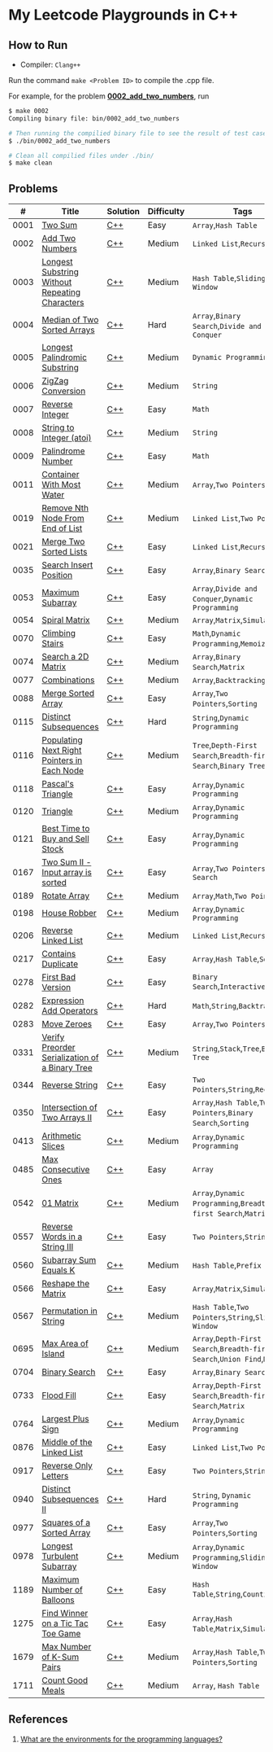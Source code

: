 # My Leetcode Playgrounds in C++

## How to Run
- Compiler: `Clang++`

Run the command `make <Problem ID>` to compile the .cpp file.

For example, for the problem [**0002_add_two_numbers**](./src/0002_add_two_numbers), run
```sh
$ make 0002
Compiling binary file: bin/0002_add_two_numbers

# Then running the compilied binary file to see the result of test cases
$ ./bin/0002_add_two_numbers

# Clean all compilied files under ./bin/
$ make clean
```

## Problems
| # | Title | Solution | Difficulty | Tags |
| :-:| ----- | -------- | ---------- | ----|
| 0001 | [Two Sum](https://leetcode.com/problems/two-sum/) | [C++](./src/0001_Two_Sum/main.cpp) | Easy | `Array`,`Hash Table` |
| 0002 | [Add Two Numbers](https://leetcode.com/problems/add-two-numbers/) | [C++](./src/0002_add_two_numbers/main.cpp) | Medium | `Linked List`,`Recursion` |
| 0003 | [Longest Substring Without Repeating Characters](https://leetcode.com/problems/longest-substring-without-repeating-characters/) | [C++](./src/0003_longest_substring_without_repeating_characters/main.cpp) | Medium | `Hash Table`,`Sliding Window` |
| 0004 | [Median of Two Sorted Arrays](https://leetcode.com/problems/median-of-two-sorted-arrays/) | [C++](./src/0004_median_of_two_sorted_arrays/main.cpp) | Hard | `Array`,`Binary Search`,`Divide and Conquer` |
| 0005 | [Longest Palindromic Substring](https://leetcode.com/problems/longest-palindromic-substring/) | [C++](./src/0005_longest_palindromic_substring/main.cpp) | Medium | `Dynamic Programming` |
| 0006 | [ZigZag Conversion](https://leetcode.com/problems/zigzag-conversion/) | [C++](./src/0006_zigzag_conversion/main.cpp) | Medium | `String` |
| 0007 | [Reverse Integer](https://leetcode.com/problems/reverse-integer/) | [C++](./src/0007_reverse_integer/main.cpp) | Easy | `Math` |
| 0008 | [String to Integer (atoi)](https://leetcode.com/problems/string-to-integer-atoi/) | [C++](./src/0008_string_to_integer_atoi/main.cpp) | Medium| `String` |
| 0009 | [Palindrome Number](https://leetcode.com/problems/palindrome-number/) | [C++](./src/0009_palindrome_number/main.cpp) | Easy | `Math` |
| 0011 | [Container With Most Water](https://leetcode.com/problems/container-with-most-water/) | [C++](./src/0011_container_with_most_water/main.cpp) | Medium | `Array`,`Two Pointers`,`Greedy` |
| 0019 | [Remove Nth Node From End of List](https://leetcode.com/problems/remove-nth-node-from-end-of-list/) | [C++](./src/0019_remove_nth_node_from_end_of_list/main.cpp) | Medium | `Linked List`,`Two Pointers` |
| 0021 | [Merge Two Sorted Lists](https://leetcode.com/problems/merge-two-sorted-lists/) | [C++](./src/0021_merge_two_sorted_lists/main.cpp) | Easy | `Linked List`,`Recursion` |
| 0035 | [Search Insert Position](https://leetcode.com/problems/search-insert-position/) | [C++](./src/0035_search_insert_position/main.cpp) | Easy | `Array`,`Binary Search` |
| 0053 | [Maximum Subarray](https://leetcode.com/problems/maximum-subarray/) | [C++](./src/0053_maximum_subarray/main.cpp) | Easy | `Array`,`Divide and Conquer`,`Dynamic Programming` |
| 0054 | [Spiral Matrix](https://leetcode.com/problems/spiral-matrix/) | [C++](./src/0054_spiral_matrix/main.cpp) | Medium | `Array`,`Matrix`,`Simulation` |
| 0070 | [Climbing Stairs](https://leetcode.com/problems/climbing-stairs/) | [C++](./src/0077_combinations/main.cpp) | Easy | `Math`,`Dynamic Programming`,`Memoization` |
| 0074 | [Search a 2D Matrix](https://leetcode.com/problems/search-a-2d-matrix/) | [C++](./src/0074_search_a_2d_matrix/main.cpp) | Medium | `Array`,`Binary Search`,`Matrix` |
| 0077 | [Combinations](https://leetcode.com/problems/combinations/) | [C++](./src/0077_combinations/main.cpp) | Medium | `Array`,`Backtracking` |
| 0088 | [Merge Sorted Array](https://leetcode.com/problems/merge-sorted-array/) | [C++](./src/0088_merge_sorted_array/main.cpp) | Easy | `Array`,`Two Pointers`,`Sorting` |
| 0115 | [Distinct Subsequences](https://leetcode.com/problems/distinct-subsequences/) | [C++](./src/0115_distinct_subsequences/main.cpp) | Hard | `String`,`Dynamic Programming` |
| 0116 | [Populating Next Right Pointers in Each Node](https://leetcode.com/problems/populating-next-right-pointers-in-each-node/) | [C++](./src/0116_populating_next_right_pointers_in_each_node/main.cpp) | Medium | `Tree`,`Depth-First Search`,`Breadth-first Search`,`Binary Tree` |
| 0118 | [Pascal's Triangle](https://leetcode.com/problems/pascals-triangle/) | [C++](./src/0118_pascals_triangle/main.cpp) | Easy | `Array`,`Dynamic Programming` |
| 0120 | [Triangle](https://leetcode.com/problems/triangle/) | [C++](./src/0120_triangle/main.cpp) | Medium | `Array`,`Dynamic Programming` |
| 0121 | [Best Time to Buy and Sell Stock](https://leetcode.com/problems/best-time-to-buy-and-sell-stock/) | [C++](./src/0121_best_time_to_buy_and_sell_stock/main.cpp) | Easy | `Array`,`Dynamic Programming` |
| 0167 | [Two Sum II - Input array is sorted](https://leetcode.com/problems/two-sum-ii-input-array-is-sorted/) | [C++](./src/0167_two_sum_ii_-_input_array_is_sorted/main.cpp) | Easy | `Array`,`Two Pointers`,`Binary Search` |
| 0189 | [Rotate Array](https://leetcode.com/problems/rotate-array/) | [C++](./src/0189_rotate_array/main.cpp) | Medium | `Array`,`Math`,`Two Pointers` |
| 0198 | [House Robber](https://leetcode.com/problems/house-robber/) | [C++](./src/0198_house_robber/main.cpp) | Medium | `Array`,`Dynamic Programming` |
| 0206 | [Reverse Linked List](https://leetcode.com/problems/reverse-linked-list/) | [C++](./src/0206_reverse_linked_list/main.cpp) | Medium | `Linked List`,`Recursion` |
| 0217 | [Contains Duplicate](https://leetcode.com/problems/contains-duplicate/) | [C++](./src/0217_contains_duplicate/main.cpp) | Easy | `Array`,`Hash Table`,`Sorting` |
| 0278 | [First Bad Version](https://leetcode.com/problems/first-bad-version/) | [C++](./src/0278_first_bad_version/main.cpp) | Easy | `Binary Search`,`Interactive`
| 0282 | [Expression Add Operators](https://leetcode.com/problems/expression-add-operators/) | [C++](./src/0282_expression_add_operators/main.cpp) | Hard | `Math`,`String`,`Backtracking` |
| 0283 | [Move Zeroes](https://leetcode.com/problems/move-zeroes/) | [C++](./src/0283_move_zeroes/main.cpp) | Easy | `Array`,`Two Pointers` |
| 0331 | [Verify Preorder Serialization of a Binary Tree](https://leetcode.com/problems/verify-preorder-serialization-of-a-binary-tree/) | [C++](./src/0331_verify_preorder_serialization_of_a_binary_tree/main.cpp) | Medium | `String`,`Stack`,`Tree`,`Binary Tree` |
| 0344 | [Reverse String](https://leetcode.com/problems/reverse-string/) | [C++](./src/0344_reverse_string/main.cpp) | Easy | `Two Pointers`,`String`,`Recursion` |
| 0350 | [Intersection of Two Arrays II](https://leetcode.com/problems/intersection-of-two-arrays-ii/) | [C++](./src/0350_intersection_of_two_arrays_ii/main.cpp) | Easy | `Array`,`Hash Table`,`Two Pointers`,`Binary Search`,`Sorting` |
| 0413 | [Arithmetic Slices](https://leetcode.com/problems/arithmetic-slices/) | [C++](./src/0413_arithmetic_slices/main.cpp) | Medium | `Array`,`Dynamic Programming` |
| 0485 | [Max Consecutive Ones](https://leetcode.com/problems/max-consecutive-ones/) | [C++](./src/0485_max_consecutive_ones/main.cpp) | Easy | `Array` |
| 0542 | [01 Matrix](https://leetcode.com/problems/01-matrix/) | [C++](./src/0542_01_matrix/main.cpp) | Medium | `Array`,`Dynamic Programming`,`Breadth-first Search`,`Matrix` |
| 0557 | [Reverse Words in a String III](https://leetcode.com/problems/reverse-words-in-a-string-iii/) | [C++](./src/0557_reverse_words_in_a_string_iii/main.cpp) | Easy | `Two Pointers`,`String` |
| 0560 | [Subarray Sum Equals K](https://leetcode.com/problems/subarray-sum-equals-k/) | [C++](./src/0560_subarray_sum_equals_K/main.cpp) | Medium | `Hash Table`,`Prefix Sum`|
| 0566 | [Reshape the Matrix](https://leetcode.com/problems/reshape-the-matrix/) | [C++](./src/0566_reshape_the_matrix/main.cpp) | Easy | `Array`,`Matrix`,`Simulation` |
| 0567 | [Permutation in String](https://leetcode.com/problems/permutation-in-string/) | [C++](./src/0567_permutation_in_string/main.cpp) | Medium | `Hash Table`,`Two Pointers`,`String`,`Sliding Window`|
| 0695 | [Max Area of Island](https://leetcode.com/problems/max-area-of-island/) | [C++](./src/0695_max_area_of_island/main.cpp) | Medium | `Array`,`Depth-First Search`,`Breadth-first Search`,`Union Find`,`Matix` |
| 0704 | [Binary Search](https://leetcode.com/problems/binary-search/) | [C++](./src/0704_binary_search/main.cpp) | Easy | `Array`,`Binary Search` |
| 0733 | [Flood Fill](https://leetcode.com/problems/flood-fill/) | [C++](./src/0733_flood_fill/main.cpp) | Easy | `Array`,`Depth-First Search`,`Breadth-first Search`,`Matrix` |
| 0764 | [Largest Plus Sign](https://leetcode.com/problems/largest-plus-sign/) | [C++](./src/0764_largest_plus_sign/main.cpp) | Medium | `Array`,`Dynamic Programming` |
| 0876 | [Middle of the Linked List](https://leetcode.com/problems/middle-of-the-linked-list/) | [C++](./src/0876_middle_of_the_linked_list/main.cpp) | Easy | `Linked List`,`Two Pointers` |
| 0917 | [Reverse Only Letters](https://leetcode.com/problems/reverse-only-letters/) | [C++](./src/0917_reverse_only_letters/main.cpp) | Easy | `Two Pointers`,`String` |
| 0940 | [Distinct Subsequences II](https://leetcode.com/problems/distinct-subsequences-ii/) | [C++](./src/0940_distinct_subsequences_ii/main.cpp) | Hard | `String`, `Dynamic Programming` |
| 0977 | [Squares of a Sorted Array](https://leetcode.com/problems/squares-of-a-sorted-array/) | [C++](./src/0977_squares_of_a_sorted_array/main.cpp) | Easy | `Array`,`Two Pointers`,`Sorting`|
| 0978 | [Longest Turbulent Subarray](https://leetcode.com/problems/longest-turbulent-subarray/) | [C++](./src/0978_longest_turbulent_subarray/main.cpp) | Medium | `Array`,`Dynamic Programming`,`Sliding Window` |
| 1189 | [Maximum Number of Balloons](https://leetcode.com/problems/maximum-number-of-balloons/) | [C++](./src/1189_maximum_number_of_balloons/main.cpp) | Easy | `Hash Table`,`String`,`Counting` |
| 1275 | [Find Winner on a Tic Tac Toe Game](https://leetcode.com/problems/find-winner-on-a-tic-tac-toe-game/) | [C++](./src/1275_find_winner_on_a_tic_tac_toe_game/main.cpp) | Easy | `Array`,`Hash Table`,`Matrix`,`Simulation` |
| 1679 | [Max Number of K-Sum Pairs](https://leetcode.com/problems/max-number-of-k-sum-pairs/) | [C++](./src/1679_max_mumber_of_K-sum_pairs/main.cpp) | Medium | `Array`,`Hash Table`,`Two Pointers`,`Sorting`|
| 1711 | [Count Good Meals](https://leetcode.com/problems/count-good-meals/) | [C++](./src/1711_count_good_meals/main.cpp) | Medium | `Array`, `Hash Table` |

## References
1. [What are the environments for the programming languages?](https://support.leetcode.com/hc/en-us/articles/360011833974-What-are-the-environments-for-the-programming-languages-)

<!-- <style> -->
<!-- red    { color: rgb(255,55,95) } -->
<!-- yellow { color: rgb(255,192,30) } -->
<!-- olive  { color: rgb(0,184,163) } -->
<!-- </style> -->
